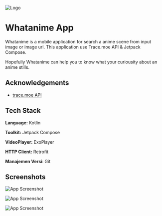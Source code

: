 
![Logo](app/src/main/res/drawable/logo_whatanime.png)


# Whatanime App

Whatanime is a mobile application for search a anime scene from input image or image url. This application use Trace.moe API & Jetpack Compose.

Hopefully Whatanime can help you to know what your curiousity about an anime stills.
## Acknowledgements

- [trace.moe API](https://soruly.github.io/trace.moe-api/)


## Tech Stack

**Language:** Kotlin

**Toolkit:** Jetpack Compose

**VideoPlayer:** ExoPlayer

**HTTP Client:** Retrofit

**Manajemen Versi**: Git


## Screenshots

![App Screenshot](app/src/assets/dashboard.png)

![App Screenshot](app/src/assets/result.png)

![App Screenshot](app/src/assets/detail.png)

